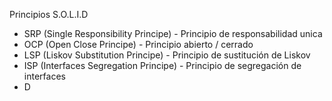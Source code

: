 Principios S.O.L.I.D

- SRP (Single Responsibility Principe) - Principio de responsabilidad unica
- OCP (Open Close Principe) - Principio abierto / cerrado
- LSP (Liskov Substitution Principe) - Principio de sustitución de Liskov
- ISP (Interfaces Segregation Principe) - Principio de segregación de interfaces
- D